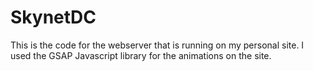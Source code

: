 # SkynetDC
This is the code for the webserver that is running on my personal site. I used the GSAP Javascript library for the animations on the site.
